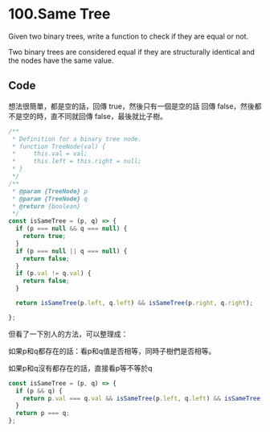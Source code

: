 100.Same Tree
========

Given two binary trees, write a function to check if they are equal or not.

Two binary trees are considered equal if they are structurally identical and the nodes have the same value.

Code
--------

想法很簡單，都是空的話，回傳 true，然後只有一個是空的話 回傳 false，然後都不是空的時，直不同就回傳 false，最後就比子樹。

```js
/**
 * Definition for a binary tree node.
 * function TreeNode(val) {
 *     this.val = val;
 *     this.left = this.right = null;
 * }
 */
/**
 * @param {TreeNode} p
 * @param {TreeNode} q
 * @return {boolean}
 */
const isSameTree = (p, q) => {
  if (p === null && q === null) {
    return true;
  }
  if (p === null || q === null) {
    return false;
  }
  if (p.val != q.val) {
    return false;
  }

  return isSameTree(p.left, q.left) && isSameTree(p.right, q.right);

};
```

但看了一下別人的方法，可以整理成：

如果p和q都存在的話：看p和q值是否相等，同時子樹們是否相等。

如果p和q沒有都存在的話，直接看p等不等於q

```js
const isSameTree = (p, q) => {
  if (p && q) {
    return p.val === q.val && isSameTree(p.left, q.left) && isSameTree(p.right, q.right);
  }
  return p === q;
};
```
